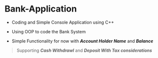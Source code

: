 # Bank-Application

- Coding and Simple Console Application using C++
- Using OOP to code the Bank System

- Simple Functionality for now with ***Account Holder Name*** and ***Balance***
>Supporting ***Cash Withdrawl*** and ***Deposit With Tax considerations***
